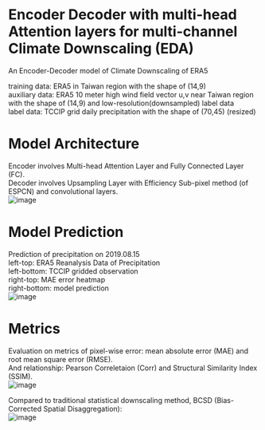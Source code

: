 # Encoder Decoder with multi-head Attention layers for multi-channel Climate Downscaling (EDA)
An Encoder-Decoder model of Climate Downscaling of ERA5 </br>

training data: ERA5 in Taiwan region with the shape of (14,9)</br> 
auxiliary data: ERA5 10 meter high wind field vector u,v near Taiwan region with the shape of (14,9) and low-resolution(downsampled) label data</br>
label data: TCCIP grid daily precipitation with the shape of (70,45) (resized)</br>

# Model Architecture
Encoder involves Multi-head Attention Layer and Fully Connected Layer (FC). </br>
Decoder involves Upsampling Layer with Efficiency Sub-pixel method (of ESPCN) and convolutional layers. </br>
![image](https://github.com/AugChiang/EnDeAux3_Climate_Downscaling/blob/main/model_fig/arch3.jpg)

# Model Prediction

Prediction of precipitation on 2019.08.15 </br>
left-top: ERA5 Reanalysis Data of Precipitation </br>
left-bottom: TCCIP gridded observation </br>
right-top: MAE error heatmap </br>
right-bottom: model prediction </br>
![image](https://github.com/AugChiang/EnRe3_Climate_Downscaling/blob/main/res/20190815.png)

# Metrics
Evaluation on metrics of pixel-wise error: mean absolute error (MAE) and root mean square error (RMSE). </br>
And relationship: Pearson Correletaion (Corr) and Structural Similarity Index (SSIM). </br>
![image](https://github.com/AugChiang/EnRe3_Climate_Downscaling/blob/main/res/metric.png)

Compared to traditional statistical downscaling method, BCSD (Bias-Corrected Spatial Disaggregation): </br>
![image](https://github.com/AugChiang/EnRe3_Climate_Downscaling/blob/main/res/bcsd_metric.png)
